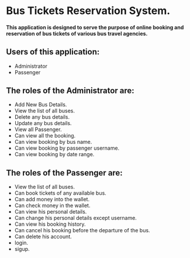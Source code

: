 # Bus Tickets Reservation System.
#### This application is designed to serve the purpose of online booking and reservation of bus tickets of various bus travel agencies.

## Users of this application: 
- Administrator 
- Passenger
## The roles of the Administrator are:
- Add New Bus Details.
- View the list of all buses.
- Delete any bus details.
- Update any bus details.
- View all Passenger.
- Can view all the booking.
- Can view booking by bus name.
- Can view booking by passenger username.
- Can view booking by date range.

## The roles of the Passenger are:
- View the list of all buses.
- Can book tickets of any available bus.
- Can add money into the wallet.
- Can check money in the wallet.
- Can view his personal details.
- Can change his personal details except username.
- Can view his booking history.
- Can cancel his booking before the departure of the bus.
- Can delete his account.
- login.
- sigup.
